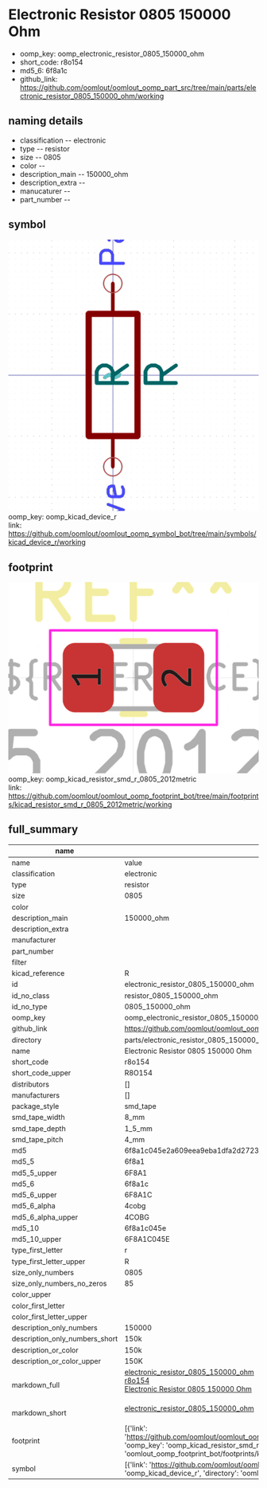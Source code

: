# Electronic Resistor 0805 150000 Ohm

  
* oomp_key: oomp_electronic_resistor_0805_150000_ohm 
* short_code: r8o154
* md5_6: 6f8a1c  
* github_link: https://github.com/oomlout/oomlout_oomp_part_src/tree/main/parts/electronic_resistor_0805_150000_ohm/working  
## naming details
* classification -- electronic
* type -- resistor
* size -- 0805
* color -- 
* description_main -- 150000_ohm
* description_extra -- 
* manucaturer -- 
* part_number -- 



## symbol

![](symbol/0/working/working_600.png)  
oomp_key: oomp_kicad_device_r  
link: https://github.com/oomlout/oomlout_oomp_symbol_bot/tree/main/symbols/kicad_device_r/working  

## footprint

![](footprint/0/working/working_600.png)  
oomp_key: oomp_kicad_resistor_smd_r_0805_2012metric  
link: https://github.com/oomlout/oomlout_oomp_footprint_bot/tree/main/footprints/kicad_resistor_smd_r_0805_2012metric/working  

## full_summary
| name | value | 
| --- | --- | 
| name | value | 
| classification | electronic | 
| type | resistor | 
| size | 0805 | 
| color |  | 
| description_main | 150000_ohm | 
| description_extra |  | 
| manufacturer |  | 
| part_number |  | 
| filter |  | 
| kicad_reference | R | 
| id | electronic_resistor_0805_150000_ohm | 
| id_no_class | resistor_0805_150000_ohm | 
| id_no_type | 0805_150000_ohm | 
| oomp_key | oomp_electronic_resistor_0805_150000_ohm | 
| github_link | https://github.com/oomlout/oomlout_oomp_part_src/tree/main/parts/electronic_resistor_0805_150000_ohm/working | 
| directory | parts/electronic_resistor_0805_150000_ohm | 
| name | Electronic Resistor 0805 150000 Ohm | 
| short_code | r8o154 | 
| short_code_upper | R8O154 | 
| distributors | [] | 
| manufacturers | [] | 
| package_style | smd_tape | 
| smd_tape_width | 8_mm | 
| smd_tape_depth | 1_5_mm | 
| smd_tape_pitch | 4_mm | 
| md5 | 6f8a1c045e2a609eea9eba1dfa2d2723 | 
| md5_5 | 6f8a1 | 
| md5_5_upper | 6F8A1 | 
| md5_6 | 6f8a1c | 
| md5_6_upper | 6F8A1C | 
| md5_6_alpha | 4cobg | 
| md5_6_alpha_upper | 4COBG | 
| md5_10 | 6f8a1c045e | 
| md5_10_upper | 6F8A1C045E | 
| type_first_letter | r | 
| type_first_letter_upper | R | 
| size_only_numbers | 0805 | 
| size_only_numbers_no_zeros | 85 | 
| color_upper |  | 
| color_first_letter |  | 
| color_first_letter_upper |  | 
| description_only_numbers | 150000 | 
| description_only_numbers_short | 150k | 
| description_or_color | 150k | 
| description_or_color_upper | 150K | 
| markdown_full | [electronic_resistor_0805_150000_ohm](https://github.com/oomlout/oomlout_oomp_part_src/tree/main/parts/electronic_resistor_0805_150000_ohm/working)<br>[r8o154](https://github.com/oomlout/oomlout_oomp_part_src/tree/main/parts/electronic_resistor_0805_150000_ohm/working)<br>[Electronic Resistor 0805 150000 Ohm](https://github.com/oomlout/oomlout_oomp_part_src/tree/main/parts/electronic_resistor_0805_150000_ohm/working)<br><br> | 
| markdown_short | [electronic_resistor_0805_150000_ohm](https://github.com/oomlout/oomlout_oomp_part_src/tree/main/parts/electronic_resistor_0805_150000_ohm/working)<br><br> | 
| footprint | [{'link': 'https://github.com/oomlout/oomlout_oomp_footprint_bot/tree/main/foootprntss/kicad_resistor_smd_r_0805_2012metric', 'oomp_key': 'oomp_kicad_resistor_smd_r_0805_2012metric', 'directory': 'oomlout_oomp_footprint_bot/footprints/kicad_resistor_smd_r_0805_2012metric//working/working.kicad_mod'}] | 
| symbol | [{'link': 'https://github.com/oomlout/oomlout_oomp_symbol_bot/tree/main/symbols/kicad_device_r', 'oomp_key': 'oomp_kicad_device_r', 'directory': 'oomlout_oomp_symbol_bot/symbols/kicad_device_r//working/working.kicad_sym'}] | 
